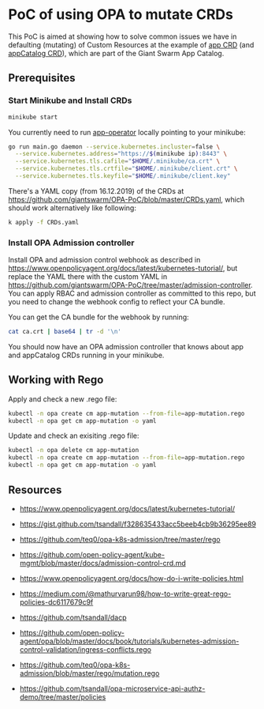 # PoC of using OPA to mutate CRDs

This PoC is aimed at showing how to solve common issues we have in defaulting (mutating) of Custom Resources at the example of [app CRD](https://github.com/giantswarm/apiextensions/blob/master/pkg/apis/application/v1alpha1/app_types.go) (and [appCatalog CRD](https://github.com/giantswarm/apiextensions/blob/master/pkg/apis/application/v1alpha1/app_catalog_types.go)), which are part of the Giant Swarm App Catalog.

## Prerequisites

### Start Minikube and Install CRDs

```bash
minikube start
```

You currently need to run [app-operator](https://github.com/giantswarm/app-operator/) locally pointing to your minikube:

```bash
go run main.go daemon --service.kubernetes.incluster=false \
  --service.kubernetes.address="https://$(minikube ip):8443" \
  --service.kubernetes.tls.cafile="$HOME/.minikube/ca.crt" \
  --service.kubernetes.tls.crtfile="$HOME/.minikube/client.crt" \
  --service.kubernetes.tls.keyfile="$HOME/.minikube/client.key"
```

There's a YAML copy (from 16.12.2019) of the CRDs at https://github.com/giantswarm/OPA-PoC/blob/master/CRDs.yaml, which should work alternatively like following:

```bash
k apply -f CRDs.yaml
```

### Install OPA Admission controller

Install OPA and admission control webhook as described in https://www.openpolicyagent.org/docs/latest/kubernetes-tutorial/, but replace the YAML there with the custom YAML in https://github.com/giantswarm/OPA-PoC/tree/master/admission-controller. You can apply RBAC and admission controller as committed to this repo, but you need to change the webhook config to reflect your CA bundle.

You can get the CA bundle for the webhook by running:

```bash
cat ca.crt | base64 | tr -d '\n'
```

You should now have an OPA admission controller that knows about app and appCatalog CRDs running in your minikube.

## Working with Rego

Apply and check a new .rego file:

```bash
kubectl -n opa create cm app-mutation --from-file=app-mutation.rego
kubectl -n opa get cm app-mutation -o yaml
```

Update and check an exisiting .rego file:

```bash
kubectl -n opa delete cm app-mutation
kubectl -n opa create cm app-mutation --from-file=app-mutation.rego
kubectl -n opa get cm app-mutation -o yaml
```

## Resources

- https://www.openpolicyagent.org/docs/latest/kubernetes-tutorial/
- https://gist.github.com/tsandall/f328635433acc5beeb4cb9b36295ee89
- https://github.com/teq0/opa-k8s-admission/tree/master/rego

- https://github.com/open-policy-agent/kube-mgmt/blob/master/docs/admission-control-crd.md
- https://www.openpolicyagent.org/docs/how-do-i-write-policies.html
- https://medium.com/@mathurvarun98/how-to-write-great-rego-policies-dc6117679c9f
- https://github.com/tsandall/dacp
- https://github.com/open-policy-agent/opa/blob/master/docs/book/tutorials/kubernetes-admission-control-validation/ingress-conflicts.rego
- https://github.com/teq0/opa-k8s-admission/blob/master/rego/mutation.rego
- https://github.com/tsandall/opa-microservice-api-authz-demo/tree/master/policies